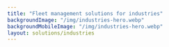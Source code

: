 ```yaml
---
title: "Fleet management solutions for industries"
backgroundImage: "/img/industries-hero.webp"
backgroundMobileImage: "/img/industries-hero.webp"
layout: solutions/industries
---
```

